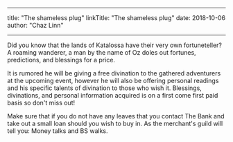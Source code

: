 
---
title: "The shameless plug"
linkTitle: "The shameless plug"
date: 2018-10-06
author: "Chaz Linn"

---
Did you know that the lands of Katalossa have their very own fortuneteller?
A roaming wanderer, a man by the name of Oz doles out fortunes, predictions, and blessings for a price.

It is rumored he will be giving a free divination to the gathered adventurers at the upcoming event, however he will also be offering personal readings and his specific talents of divination to those who wish it. Blessings, divinations, and personal information acquired is on a first come first paid basis so don't miss out!

Make sure that if you do not have any leaves that you contact The Bank and take out a small loan should you wish to buy in. As the merchant's guild will tell you: Money talks and BS walks.